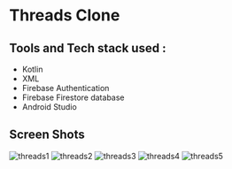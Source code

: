 # Threads Clone

## Tools and Tech stack used :
* Kotlin
* XML
* Firebase Authentication
* Firebase Firestore database
* Android Studio

## Screen Shots
![threads1](https://github.com/TheShivamPatel/Threadss_Clone/assets/110902638/6c19bd45-4a23-4c88-a04f-6efcdb5b50ec)
![threads2](https://github.com/TheShivamPatel/Threadss_Clone/assets/110902638/4c5671d7-d86b-4f0a-930d-b633b698b454)
![threads3](https://github.com/TheShivamPatel/Threadss_Clone/assets/110902638/d20ddacd-6123-4825-9401-35c153e8b5dc)
![threads4](https://github.com/TheShivamPatel/Threadss_Clone/assets/110902638/9132c20e-96ca-4f51-84e2-ef1869d56ada)
![threads5](https://github.com/TheShivamPatel/Threadss_Clone/assets/110902638/f716d4e7-b790-4bb8-88a9-4e1a368724da)
